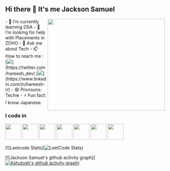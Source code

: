 ## Hi there 👋 It's me Jackson Samuel

<img align="right" width="370" height="290" src="https://i.pinimg.com/originals/47/f0/34/47f0342cec72b800463bf003eac1257e.gif">                                                
- 🌱 I’m currently learning DSA
- 🤔 I’m looking for help with Placements in ZOHO
- 💬 Ask me about Tech
- 📫 How to reach me :
<br /> [<img src="https://img.shields.io/badge/Twitter-1DA1F2?style=for-the-badge&logo=twitter&logoColor=white" />](https://twitter.com/hareesh_dev) [<img src="https://img.shields.io/badge/LinkedIn-0077B5?style=for-the-badge&logo=linkedin&logoColor=white" />](https://www.linkedin.com/in/hareesh-r/)
- 😄 Pronouns: Techie
- ⚡ Fun fact: I know Japanese.

### I code in
<img height="50" width="50" src="https://img.icons8.com/color/48/000000/c-programming.png" /> <img height="50" width="50" src="https://img.icons8.com/color/48/000000/java-coffee-cup-logo.png" /> <img height="50" width="50" src="https://img.icons8.com/color/48/000000/html-5.png" /> <img height="50" width="50" src="https://img.icons8.com/color/48/000000/css3.png" /> <img height="50" width="50" src="https://img.icons8.com/color/48/000000/javascript.png"/> <img height="50" width="50" src="https://img.icons8.com/color/48/000000/mysql-logo.png"/> <img height="50" width="50" src="https://img.icons8.com/color/48/000000/nodejs.png"/> 

[![Leetcode Stats](![LeetCode Stats](https://leetcard.jacoblin.cool/JacksonSamuel-T?theme=dark&font=Marcellus&ext=contest))

[![Jackson Samuel's github activity graph]([![Ashutosh's github activity graph](https://github-readme-activity-graph.vercel.app/graph?username=JacksonSamuel-T&bg_color=000000&color=ffffff&line=4ef461&point=ffffff&area=true&hide_border=true)](https://github.com/ashutosh00710/github-readme-activity-graph))
